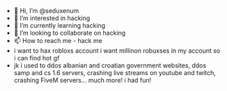 - 👋 Hi, I’m @seduxenum
- 👀 I’m interested in hacking
- 🌱 I’m currently learning hacking
- 💞️ I’m looking to collaborate on hacking
- 📫 How to reach me - hack me
- i want to hax robloxs account i want millinon robuxses in my account so i can find hot gf
- jk i used to ddos albanian and croatian government websites, ddos samp and cs 1.6 servers, crashing live streams on youtube and twitch, crashing FiveM servers... much more! i had fun!

<!---
seduxenum/seduxenum is a ✨ special ✨ repository because its `README.md` (this file) appears on your GitHub profile.
You can click the Preview link to take a look at your changes.
--->
